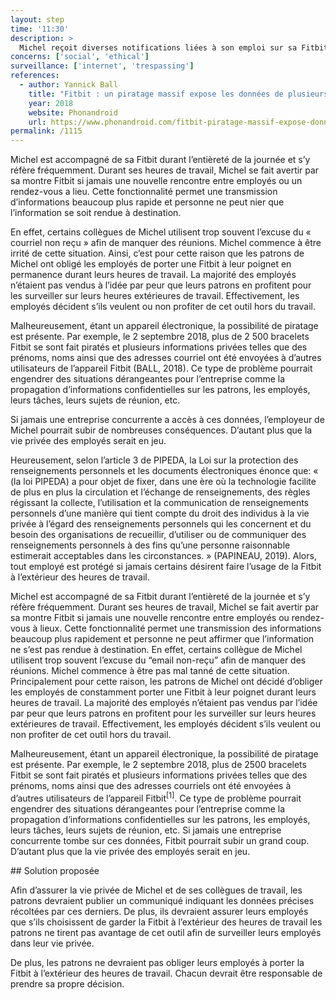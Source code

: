 ```yaml
---
layout: step
time: '11:30'
description: >
  Michel reçoit diverses notifications liées à son emploi sur sa Fitbit. Par exemple, il y reçoit des courriels, des rappels de rendez-vous ainsi que des tâches qu’il doit accomplir durant sa journée de travail. 
concerns: ['social', 'ethical']
surveillance: ['internet', 'trespassing']
references:
  - author: Yannick Ball
    title: "Fitbit : un piratage massif expose les données de plusieurs milliers de comptes sur internet"
    year: 2018
    website: Phonandroid
    url: https://www.phonandroid.com/fitbit-piratage-massif-expose-donnees-plusieurs-milliers-comptes-internet.html
permalink: /1115
---
```

Michel est accompagné de sa Fitbit durant l’entièreté de la journée et s’y réfère fréquemment. Durant ses heures de travail, Michel se fait avertir par sa montre Fitbit si jamais une nouvelle rencontre entre employés ou un rendez-vous a lieu. Cette fonctionnalité permet une transmission d’informations beaucoup plus rapide et personne ne peut nier que l’information se soit rendue à destination.

En effet, certains collègues de Michel utilisent trop souvent l’excuse du « courriel non reçu » afin de manquer des réunions. Michel commence à être irrité de cette situation. Ainsi, c’est pour cette raison que les patrons de Michel ont obligé les employés de porter une Fitbit à leur poignet en permanence durant leurs heures de travail. La majorité des employés n’étaient pas vendus à l’idée par peur que leurs patrons en profitent pour les surveiller sur leurs heures extérieures de travail.  Effectivement, les employés décident s’ils veulent ou non profiter de cet outil hors du travail. 

Malheureusement, étant un appareil électronique, la possibilité de piratage est présente. Par exemple, le 2 septembre 2018, plus de 2 500 bracelets Fitbit se sont fait piratés et plusieurs informations privées telles que des prénoms, noms ainsi que des adresses courriel ont été envoyées à d’autres utilisateurs de l’appareil Fitbit (BALL, 2018). Ce type de problème pourrait engendrer des situations dérangeantes pour l’entreprise comme la propagation d’informations confidentielles sur les patrons, les employés, leurs tâches, leurs sujets de réunion, etc. 

Si jamais une entreprise concurrente a accès à ces données, l’employeur de Michel pourrait subir de nombreuses conséquences. D’autant plus que la vie privée des employés serait en jeu. 

Heureusement, selon l’article 3 de PIPEDA, la Loi sur la protection des renseignements personnels et les documents électroniques énonce que: « (la loi PIPEDA) a pour objet de fixer, dans une ère où la technologie facilite de plus en plus la circulation et l’échange de renseignements, des règles régissant la collecte, l’utilisation et la communication de renseignements personnels d’une manière qui tient compte du droit des individus à la vie privée à l’égard des renseignements personnels qui les concernent et du besoin des organisations de recueillir, d’utiliser ou de communiquer des renseignements personnels à des fins qu’une personne raisonnable estimerait acceptables dans les circonstances. » (PAPINEAU, 2019). Alors, tout employé est protégé si jamais certains désirent faire l’usage de la Fitbit à l’extérieur des heures de travail.

Michel est accompagné de sa Fitbit durant l’entièreté de la journée et s’y réfère fréquemment. Durant ses heures de travail, Michel se fait avertir par sa montre Fitbit si jamais une nouvelle rencontre entre employés ou rendez-vous à lieux. Cette fonctionnalité permet une transmission des informations beaucoup plus rapidement et personne ne peut affirmer que l’information ne s’est pas rendue à destination. En effet, certains collègue de Michel utilisent trop souvent l’excuse du “email non-reçu” afin de manquer des réunions. Michel commence à être pas mal tanné de cette situation. Principalement pour cette raison, les patrons de Michel ont décidé d’obliger les employés de constamment porter une Fitbit à leur poignet durant leurs heures de travail. La majorité des employés n’étaient pas vendus par l’idée par peur que leurs patrons en profitent pour les surveiller sur leurs heures extérieures de travail.  Effectivement, les employés décident s’ils veulent ou non profiter de cet outil hors du travail. 

Malheureusement, étant un appareil électronique, la possibilité de piratage est présente. Par exemple, le 2 septembre 2018, plus de 2500 bracelets Fitbit se sont fait piratés et plusieurs informations privées telles que des prénoms, noms ainsi que des adresses courriels ont été envoyées à d’autres utilisateurs de l’appareil Fitbit<sup>[1]</sup>. Ce type de problème pourrait engendrer des situations dérangeantes pour l’entreprise comme la propagation d’informations confidentielles sur les patrons, les employés, leurs tâches, leurs sujets de réunion, etc. Si jamais une entreprise concurrente tombe sur ces données, Fitbit pourrait subir un grand coup. D’autant plus que la vie privée des employés serait en jeu.

<div class="solution" markdown="1">
## Solution proposée

Afin d’assurer la vie privée de Michel et de ses collègues de travail, les patrons devraient publier un communiqué indiquant les données précises récoltées par ces derniers. De plus, ils devraient assurer leurs employés que s’ils choisissent de garder la Fitbit à l’extérieur des heures de travail les patrons ne tirent pas avantage de cet outil afin de surveiller leurs employés dans leur vie privée. 

De plus, les patrons ne devraient pas obliger leurs employés à porter la Fitbit à l’extérieur des heures de travail. Chacun devrait être responsable de prendre sa propre décision.  

</div>

